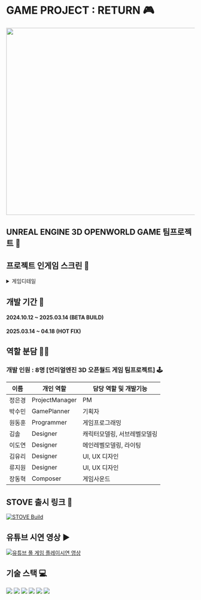 # GAME PROJECT : RETURN 🎮
<img width="800" height="500" src="https://github.com/user-attachments/assets/b69fb898-5c51-475d-9482-910d573e6c84">

## UNREAL ENGINE 3D OPENWORLD GAME 팀프로젝트 👥

## 프로젝트 인게임 스크린 🔎
<details>
<summary>게임디테일</summary> 
<div markdown="1">

#### 게임 스크린샷1
<img width="600" src="https://github.com/user-attachments/assets/06abbb43-9b94-4c7d-8096-6c745e8a264b">

#### 게임 스크린샷2
<img width="600" src="https://github.com/user-attachments/assets/a39e0ba2-2dfd-464e-b70e-9ab6aa7dd590">

#### 게임 스크린샷3
<img width="600" src="https://github.com/user-attachments/assets/e5f0f2e8-29ec-4cf1-a0e2-7f365bb32727">

#### 게임 스크린샷4
<img width="600" src="https://github.com/user-attachments/assets/8ad8e020-d06d-47ad-a83a-a45f0b6f5003">

#### 게임 스크린샷5
<img width="600" src="https://github.com/user-attachments/assets/17b2b2b5-53a0-41b2-b15a-876d54fabd03">

#### 게임 스크린샷6
<img width="600" src="https://github.com/user-attachments/assets/699be594-12de-464b-9ba4-ed6b9153f818">

#### 게임 스크린샷7
<img width="600" src="https://github.com/user-attachments/assets/e08edeaa-fabf-4af7-96e1-53c4dd0a7602">

</div>
</details>

## 개발 기간 📅
#### 2024.10.12 ~ 2025.03.14 (BETA BUILD)
#### 2025.03.14 ~ 04.18 (HOT FIX)

## 역할 분담 🧑‍💻
### 개발 인원 : 8명 [언리얼엔진 3D 오픈월드 게임 팀프로젝트] 🕹️
| 이름 | 개인 역할 | 담당 역할 및 개발기능 |
| ------ | ---------- | ------ |
| 정은경 | ProjectManager | PM |
| 박수민 | GamePlanner | 기획자 |
| 원동훈 | Programmer | 게임프로그래밍 |
| 김솔 | Designer | 캐릭터모델링, 서브레벨모델링 |
| 이도연 | Designer | 메인레벨모델링, 라이팅 |
| 김유리 | Designer | UI, UX 디자인 |
| 류지원 | Designer | UI, UX 디자인 |
| 장동혁 | Composer | 게임사운드 |

## STOVE 출시 링크 🔗 
[![STOVE Build](https://img.shields.io/badge/Download%20on-STOVE-ff7f00?style=for-the-badge&logo=windows&logoColor=white)](https://store.onstove.com/ko/games/100605)

## 유튜브 시연 영상 ▶️
[![유튜브 풀 게임 플레이시연 영상](https://img.shields.io/badge/Youtube-ff0000?style=for-the-badge&logo=youtube&logoColor=white)](https://youtu.be/_iE8xM8o510)
## 기술 스택 💻
<img src="https://img.shields.io/badge/unrealengine-%23313131.svg?style=for-the-badge&logo=unrealengine&logoColor=white&color=blue">  
<img src="https://img.shields.io/badge/c++-%2300599C.svg?style=for-the-badge&logo=c%2B%2B&logoColor=white&color=red">  
<img src="https://img.shields.io/badge/blender-%23F5792A.svg?style=for-the-badge&logo=blender&logoColor=white">  
<img src="https://img.shields.io/badge/3ds%20Max-%23007ACC.svg?style=for-the-badge&logo=autodesk&logoColor=white">  
<img src="https://img.shields.io/badge/substance%20painter-%23FF2D20.svg?style=for-the-badge&logo=adobe&logoColor=white">  
<img src="https://img.shields.io/badge/Figma-F24E1E?style=for-the-badge&logo=figma&logoColor=white"/>

